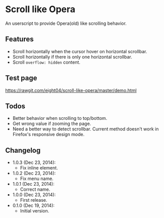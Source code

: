Scroll like Opera
=================
An userscript to provide Opera(old) like scrolling behavior.

Features
--------
* Scroll horizontally when the cursor hover on horizontal scrollbar.
* Scroll horizontally if there is only one horizontal scrollbar.
* Scroll `overflow: hidden` content.

Test page
---------
<https://rawgit.com/eight04/scroll-like-opera/master/demo.html>

Todos
-----
* Better behavior when scrolling to top/bottom.
* Get wrong value if zooming the page.
* Need a better way to detect scrollbar. Current method doesn't work in Firefox's responsive design mode.

Changelog
---------
* 1.0.3 (Dec 23, 2014):
	- Fix inline element.
* 1.0.2 (Dec 23, 2014):
	- Fix menu name.
* 1.0.1 (Dec 23, 2014):
	- Correct name.
* 1.0.0 (Dec 23, 2014):
	- First release.
* 0.1.0 (Dec 19, 2014):
	- Initial version.
